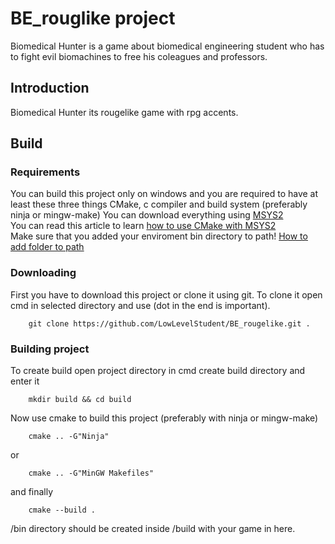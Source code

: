 # BE_rouglike project
Biomedical Hunter is a game about biomedical engineering student who has to fight evil biomachines to free his coleagues and professors.

## Introduction

Biomedical Hunter its rougelike game with rpg accents.

## Build

### Requirements
You can build this project only on windows and you are required to have at least these three things 
CMake, c compiler and build system (preferably ninja or mingw-make)
You can download everything using [MSYS2](https://www.msys2.org/)  
You can read this article to learn [how to use CMake with MSYS2](https://www.msys2.org/docs/cmake/)  
Make sure that you added your enviroment bin directory to path! [How to add folder to path](https://stackoverflow.com/questions/44272416/how-to-add-a-folder-to-path-environment-variable-in-windows-10-with-screensho)

### Downloading
First you have to download this project or clone it using git. 
To clone it open cmd in selected directory and use (dot in the end is important).
```console
    git clone https://github.com/LowLevelStudent/BE_rougelike.git .
```

### Building project
To create build open project directory in cmd create build directory and enter it 
```console
    mkdir build && cd build
```

Now use cmake to build this project (preferably with ninja or mingw-make)
```console
    cmake .. -G"Ninja"
```
or
```console
    cmake .. -G"MinGW Makefiles"
```
and finally
```console
    cmake --build .
```
/bin directory should be created inside /build with your game in here.
